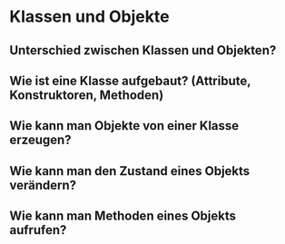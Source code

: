 # Klassen und Objekte

## Unterschied zwischen Klassen und Objekten?

## Wie ist eine Klasse aufgebaut? (Attribute, Konstruktoren, Methoden)

## Wie kann man Objekte von einer Klasse erzeugen?

## Wie kann man den Zustand eines Objekts verändern?

## Wie kann man Methoden eines Objekts aufrufen?
